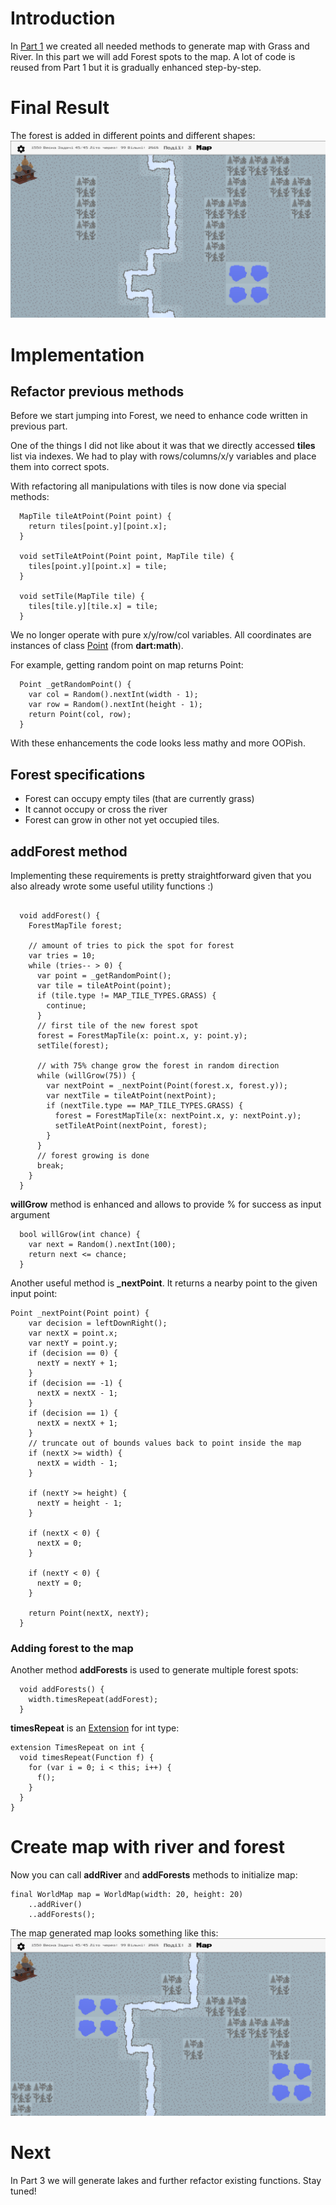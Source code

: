 # Introduction
In  [Part 1](https://dmytrogladkyi.com/#/catalog/posts/flutter_generation_and_render_2d_map_part1) we created all needed methods to generate map with Grass and River. In this part we will add Forest spots to the map. A lot of code is reused from Part 1 but it is gradually enhanced step-by-step.

# Final Result

The forest is added in different points and different shapes:
![Screenshot_1599894575.png](screen1.png)


# Implementation

## Refactor previous methods

Before we start jumping into Forest, we need to enhance code written in previous part.

One of the things I did not like about it was that we directly accessed **tiles** list via indexes. We had to play with rows/columns/x/y variables and place them into correct spots.

With refactoring all manipulations with tiles is now done via special methods:

```
  MapTile tileAtPoint(Point point) {
    return tiles[point.y][point.x];
  }

  void setTileAtPoint(Point point, MapTile tile) {
    tiles[point.y][point.x] = tile;
  }

  void setTile(MapTile tile) {
    tiles[tile.y][tile.x] = tile;
  }
```

We no longer operate with pure x/y/row/col variables. All coordinates are instances of class  [Point](https://api.flutter.dev/flutter/dart-math/Point/Point.html)  (from **dart:math**).

For example, getting random point on map returns Point:

```
  Point _getRandomPoint() {
    var col = Random().nextInt(width - 1);
    var row = Random().nextInt(height - 1);
    return Point(col, row);
  }
```
With these enhancements the code looks less mathy and more OOPish.

## Forest specifications
- Forest can occupy empty tiles (that are currently grass)
- It cannot occupy or cross the river
- Forest can grow in other not yet occupied tiles.

## addForest method
Implementing these requirements is pretty straightforward given that you also already wrote some useful utility functions :)

```

  void addForest() {
    ForestMapTile forest;

    // amount of tries to pick the spot for forest
    var tries = 10;
    while (tries-- > 0) {
      var point = _getRandomPoint();
      var tile = tileAtPoint(point);
      if (tile.type != MAP_TILE_TYPES.GRASS) {
        continue;
      }
      // first tile of the new forest spot
      forest = ForestMapTile(x: point.x, y: point.y);
      setTile(forest);

      // with 75% change grow the forest in random direction
      while (willGrow(75)) {
        var nextPoint = _nextPoint(Point(forest.x, forest.y));
        var nextTile = tileAtPoint(nextPoint);
        if (nextTile.type == MAP_TILE_TYPES.GRASS) {
          forest = ForestMapTile(x: nextPoint.x, y: nextPoint.y);
          setTileAtPoint(nextPoint, forest);
        }
      }
      // forest growing is done
      break;
    }
  }
```

**willGrow** method is enhanced and allows to provide % for success as input argument

```
  bool willGrow(int chance) {
    var next = Random().nextInt(100);
    return next <= chance;
  }
```

Another useful method is **_nextPoint**. It returns a nearby point to the given input point:

```
Point _nextPoint(Point point) {
    var decision = leftDownRight();
    var nextX = point.x;
    var nextY = point.y;
    if (decision == 0) {
      nextY = nextY + 1;
    }
    if (decision == -1) {
      nextX = nextX - 1;
    }
    if (decision == 1) {
      nextX = nextX + 1;
    }
    // truncate out of bounds values back to point inside the map
    if (nextX >= width) {
      nextX = width - 1;
    }

    if (nextY >= height) {
      nextY = height - 1;
    }

    if (nextX < 0) {
      nextX = 0;
    }

    if (nextY < 0) {
      nextY = 0;
    }

    return Point(nextX, nextY);
  }
```

### Adding forest to the map

Another method **addForests** is used to generate multiple forest spots:

```
  void addForests() {
    width.timesRepeat(addForest);
  }
```

**timesRepeat** is an  [Extension](https://dart.dev/guides/language/extension-methods) for int type:
```
extension TimesRepeat on int {
  void timesRepeat(Function f) {
    for (var i = 0; i < this; i++) {
      f();
    }
  }
}

```

# Create map with river and forest

Now you can call **addRiver** and **addForests** methods to initialize map:

```
final WorldMap map = WorldMap(width: 20, height: 20)
    ..addRiver()
    ..addForests();
```

The map generated map looks something like this:
![Screenshot_1599896050.png](screen2.png)

# Next

In Part 3 we will generate lakes and further refactor existing functions. Stay tuned!